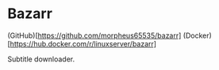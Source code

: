 # Bazarr

(GitHub)[https://github.com/morpheus65535/bazarr]
(Docker)[https://hub.docker.com/r/linuxserver/bazarr]

Subtitle downloader.